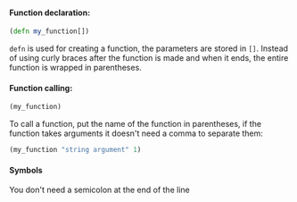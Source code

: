 #### Function declaration:

```clojure
(defn my_function[])
```

``defn`` is used for creating a function, the parameters are stored in ``[]``. Instead of using curly braces after the 
function is made and when it ends, the entire function is wrapped in parentheses.

#### Function calling:

```clojure
(my_function)
```

To call a function, put the name of the function in parentheses, if the function takes arguments it doesn't need a comma
to separate them:

```clojure
(my_function "string argument" 1)
```

#### Symbols

You don't need a semicolon at the end of the line
